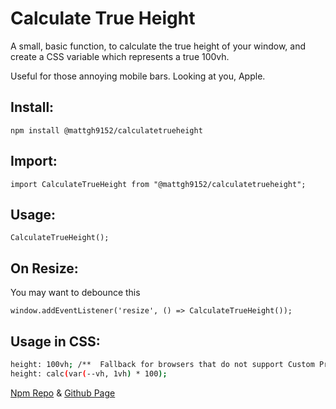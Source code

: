 # Calculate True Height

A small, basic function, to calculate the true height of your window, and create a CSS variable which represents a true 100vh.

Useful for those annoying mobile bars. Looking at you, Apple.

## Install:
`npm install @mattgh9152/calculatetrueheight`

## Import:
`import CalculateTrueHeight from "@mattgh9152/calculatetrueheight";`

## Usage:
`CalculateTrueHeight();`

## On Resize:
You may want to debounce this

`window.addEventListener('resize', () => CalculateTrueHeight());`

## Usage in CSS:
```bash
height: 100vh; /**  Fallback for browsers that do not support Custom Properties **/
height: calc(var(--vh, 1vh) * 100);
```

[Npm Repo](https://www.npmjs.com/package/@mattgh9152/calculatetrueheight) & [Github Page](https://github.com/Mattgh91/calculatetrueheight)
